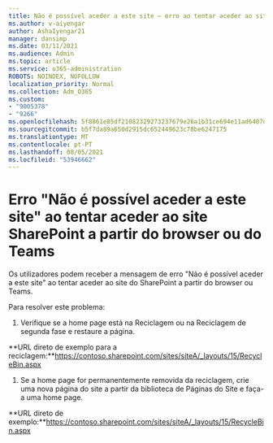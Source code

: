 ```yaml
---
title: Não é possível aceder a este site – erro ao tentar aceder ao site do SharePoint a partir do browser ou Teams
ms.author: v-aiyengar
author: AshaIyengar21
manager: dansimp
ms.date: 03/11/2021
ms.audience: Admin
ms.topic: article
ms.service: o365-administration
ROBOTS: NOINDEX, NOFOLLOW
localization_priority: Normal
ms.collection: Adm_O365
ms.custom:
- "9005378"
- "9266"
ms.openlocfilehash: 5f8861e85df21082329273237679e26a1b31ce694e11ad6407d4690d7caf2fc9
ms.sourcegitcommit: b5f7da89a650d2915dc652449623c78be6247175
ms.translationtype: MT
ms.contentlocale: pt-PT
ms.lasthandoff: 08/05/2021
ms.locfileid: "53946662"
---
```

# <a name="this-site-cant-be-reached-error-when-trying-to-access-sharepoint-site-from-browser-or-teams"></a>Erro "Não é possível aceder a este site" ao tentar aceder ao site SharePoint a partir do browser ou do Teams

Os utilizadores podem receber a mensagem de erro "Não é possível aceder a este site" ao tentar aceder ao site do SharePoint a partir do browser ou Teams. 

Para resolver este problema: 

1. Verifique se a home page está na Reciclagem ou na Reciclagem de segunda fase e restaure a página.

**URL direto de exemplo para a reciclagem:**https://contoso.sharepoint.com/sites/siteA/_layouts/15/RecycleBin.aspx

1. Se a home page for permanentemente removida da reciclagem, crie uma nova página do site a partir da biblioteca de Páginas do Site e faça-a uma home page. 

**URL direto de exemplo:**https://contoso.sharepoint.com/sites/siteA/_layouts/15/RecycleBin.aspx